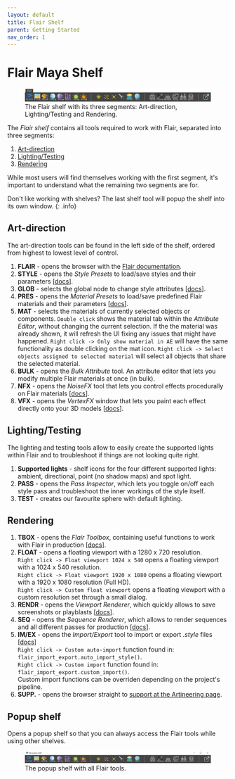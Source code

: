 ```yaml
---
layout: default
title: Flair Shelf
parent: Getting Started
nav_order: 1
---
```


# Flair Maya Shelf

<figure class="">
	<img src="/media/ui/flair-shelf.png" alt="Flair shelf">
	<figcaption>The Flair shelf with its three segments: Art-direction, Lighting/Testing and Rendering.</figcaption>
</figure>

The _Flair shelf_ contains all tools required to work with Flair, separated into three segments:
1. [Art-direction](#art-direction)
2. [Lighting/Testing](#lightingtesting)
3. [Rendering](#rendering)

While most users will find themselves working with the first segment, it's important to understand what the remaining two segments are for. 

Don't like working with shelves? The last shelf tool will popup the shelf into its own window.
{: .info}
## Art-direction
The art-direction tools can be found in the left side of the shelf, ordered from highest to lowest level of control.
1. **FLAIR** - opens the browser with the [Flair documentation](/).
1. **STYLE** - opens the _Style Presets_ to load/save styles and their parameters [[docs](/flair/styles/presets/)].
1. **GLOB** - selects the global node to change style attributes [[docs](/flair/getting-started/globals/)].
1. **PRES** - opens the _Material Presets_ to load/save predefined Flair materials and their parameters [[docs](/flair/materials/presets)].  
1. **MAT** - selects the materials of currently selected objects or components.
`Double click` shows the material tab within the _Attribute Editor_,  without changing the current selection. If the the material was already shown, it will refresh the UI fixing any issues that might have happened.
`Right click -> Only show material in AE` will have the same functionality as double clicking on the mat icon.
`Right click -> Select objects assigned to selected material` will select all objects that share the selected material.
1. **BULK** - opens the _Bulk Attribute_ tool. An attribute editor that lets you modify multiple Flair materials at once (in bulk).
1. **NFX** - opens the _NoiseFX_ tool that lets you control effects procedurally on Flair materials [[docs](/flair/art-direction/noisefx)].
1. **VFX** - opens the _VertexFX_ window that lets you paint each effect directly onto your 3D models [[docs](/flair/art-direction/vertexfx)].


## Lighting/Testing
The lighting and testing tools allow to easily create the supported lights within Flair and to troubleshoot if things are not looking quite right.
1. **Supported lights** - shelf icons for the four different supported lights: ambient, directional, point (no shadow maps) and spot light.
1. **PASS** - opens the _Pass Inspector_, which lets you toggle on/off each style pass and troubleshoot the inner workings of the style itself.
1. **TEST** - creates our favourite sphere with default lighting.


## Rendering
1. **TBOX** - opens the _Flair Toolbox_, containing useful functions to work with Flair in production [[docs](/flair/toolbox/)].
1. **FLOAT** - opens a floating viewport with a 1280 x 720 resolution.  
`Right click -> Float viewport 1024 x 540` opens a floating viewport with a 1024 x 540 resolution.  
`Right click -> Float viewport 1920 x 1080` opens a floating viewport with a 1920 x 1080 resolution (Full HD).  
`Right click -> Custom float viewport` opens a floating viewport with a custom resolution set through a small dialog.
1. **RENDR** - opens the _Viewport Renderer_, which quickly allows to save screenshots or playblasts [[docs](/flair/rendering/#rendr)].
1. **SEQ** - opens the _Sequence Renderer_, which allows to render sequences and all different passes for production [[docs](/flair/rendering/#target-sequence-renderer)].
1. **IM/EX** - opens the _Import/Export_ tool to import or export _.style_ files [[docs](/flair/styles/import-export)]  
`Right click -> Custom auto-import` function found in: `flair_import_export.auto_import_style()`.  
`Right click -> Custom import` function found in: `flair_import_export.custom_import()`.  
Custom import functions can be overriden depending on the project's pipeline.
1. **SUPP.** - opens the browser straight to [support at the Artineering page](https://artineering.io/support).

## Popup shelf
Opens a popup shelf so that you can always access the Flair tools while using other shelves.
<figure class="aio-ui aio-window">
	<img src="/media/ui/flair-popup-shelf.png" alt="Flair popup shelf">
	<figcaption>The popup shelf with all Flair tools.</figcaption>
</figure>
